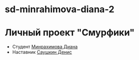 # sd-minrahimova-diana-2
# Личный проект "Смурфики"
* Студент [Минрахимова Диана](https://github.com/minrahimova)
* Наставник [Саушкин Денис](https://github.com/camicoros)

